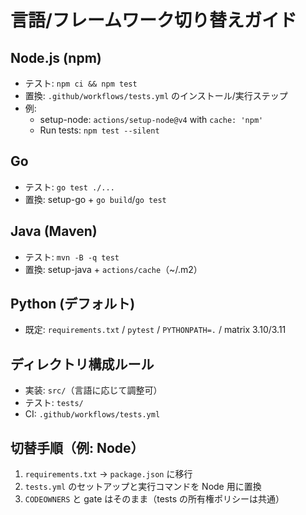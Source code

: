 # 言語/フレームワーク切り替えガイド

## Node.js (npm)
- テスト: `npm ci && npm test`
- 置換: `.github/workflows/tests.yml` のインストール/実行ステップ
- 例:
  - setup-node: `actions/setup-node@v4` with `cache: 'npm'`
  - Run tests: `npm test --silent`

## Go
- テスト: `go test ./...`
- 置換: setup-go + `go build`/`go test`

## Java (Maven)
- テスト: `mvn -B -q test`
- 置換: setup-java + `actions/cache`（~/.m2）

## Python (デフォルト)
- 既定: `requirements.txt` / `pytest` / `PYTHONPATH=.` / matrix 3.10/3.11

## ディレクトリ構成ルール
- 実装: `src/`（言語に応じて調整可）
- テスト: `tests/`
- CI: `.github/workflows/tests.yml`

## 切替手順（例: Node）
1. `requirements.txt` → `package.json` に移行
2. `tests.yml` のセットアップと実行コマンドを Node 用に置換
3. `CODEOWNERS` と gate はそのまま（tests の所有権ポリシーは共通）
